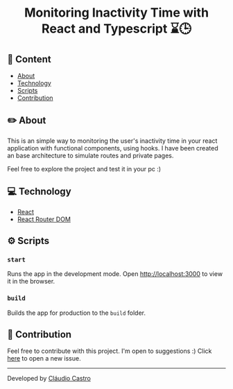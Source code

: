 <h1 align="center">
  Monitoring Inactivity Time with React and Typescript ⌛🕒
</h1>

## 📑 Content

  - [About](#-about)
  - [Technology](#-technology)
  - [Scripts](#-scripts)
  - [Contribution](#-contribution)

## ✏️ About

This is an simple way to monitoring the user's inactivity time in your react application with functional components, using hooks.
I have been created an base architecture to simulate routes and private pages. 

Feel free to explore the project and test it in your pc :)

## 💻 Technology

- [React](https://pt-br.reactjs.org/)
- [React Router DOM](https://reactrouter.com/web/guides/quick-start)

## ⚙️ Scripts

### `start`

Runs the app in the development mode.
Open [http://localhost:3000](http://localhost:3000) to view it in the browser.

### `build`

Builds the app for production to the `build` folder.

## 👋 Contribution 

Feel free to contribute with this project. I'm open to suggestions :)
Click [here](https://github.com/ccastrojr/inactivity-time-react/issues) to open a new issue.


---
Developed by [Cláudio Castro](https://linkedin.com/in/ccastrojr)
